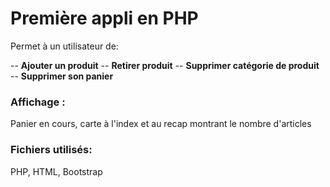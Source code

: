# Première appli en PHP

Permet à un utilisateur de:

-- **Ajouter un produit**
-- **Retirer produit**
-- **Supprimer catégorie de produit**
-- **Supprimer son panier**

### Affichage :

Panier en cours, carte à l'index et au recap montrant le nombre d'articles 

### Fichiers utilisés:
 PHP, HTML, Bootstrap
